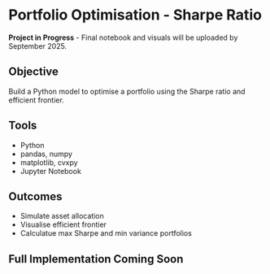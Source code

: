 # Portfolio Optimisation - Sharpe Ratio
**Project in Progress** - Final notebook and visuals will be uploaded by September 2025. 
## Objective 
Build a Python model to optimise a portfolio using the Sharpe ratio and efficient frontier.
## Tools
- Python 
- pandas, numpy 
- matplotlib, cvxpy 
- Jupyter Notebook 
## Outcomes
- Simulate asset allocation
- Visualise efficient frontier
- Calculatue max Sharpe and min variance portfolios
## Full Implementation Coming Soon 
 
